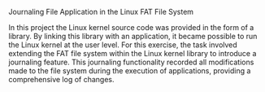 Journaling File Application in the Linux FAT File System

In this project the Linux kernel source code was provided in the form of a library. By linking this library with an application, it became possible to run the Linux kernel at the user level. For this exercise, the task involved extending the FAT file system within the Linux kernel library to introduce a journaling feature. This journaling functionality recorded all modifications made to the file system during the execution of applications, providing a comprehensive log of changes.
